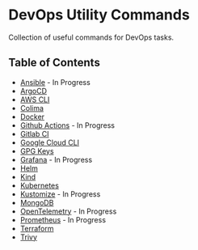 # DevOps Utility Commands

Collection of useful commands for DevOps tasks.

## Table of Contents

- [Ansible](./ansible/README.md) - In Progress
- [ArgoCD](./argocd/README.md)
- [AWS CLI](./aws-cli/README.md)
- [Colima](./colima/README.md)
- [Docker](./docker/README.md)
- [Github Actions](./github-action/README.md) - In Progress
- [Gitlab CI](./gitlab-ci/README.md)
- [Google Cloud CLI](./gcloud/README.md)
- [GPG Keys](./gpg-key/README.md)
- [Grafana](./grafana/README.md) - In Progress
- [Helm](./helm/README.md)
- [Kind](./kind/README.md)
- [Kubernetes](./k8s/README.md)
- [Kustomize](./kustomize/README.md) - In Progress
- [MongoDB](./mongodb/README.md)
- [OpenTelemetry](./opentelemetry/README.md) - In Progress
- [Prometheus](./prometheus/README.md) - In Progress
- [Terraform](./terraform/README.md)
- [Trivy](./trivy/README.md)
